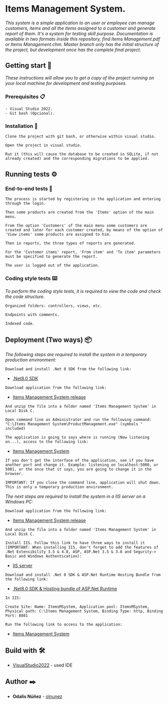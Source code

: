 # Items Management System.

_This system is a simple application to an user or employee can manage customers, items and all the items assigned to a customer and generate report of them. It's a system for testing skill purpose. Documentation is available in two formats inside this repository, find Items Management.pdf or Items Management.chm. Master branch only has the initial structure of the project, but development once has the complete final project._

## Getting start 🚀

_These instructions will allow you to get a copy of the project running on your local machine for development and testing purposes._

### Prerequisites 📋

```
- Visual Studio 2022.
- Git bash (Opcional).
```

### Installation 🔧

```
Clone the project with git bash, or otherwise within visual studio.
```
```
Open the project in visual studio.
```
```
Run it (this will cause the database to be created in SQLite, if not already created) and the corresponding migrations to be applied.
```

## Running tests ⚙️

### End-to-end tests 🔩

```
The process is started by registering in the application and entering through the login.
```
```
Then some products are created from the 'Items' option of the main menu.
```
```
From the option 'Customers' of the main menu some customers are created and later for each customer created, by means of the option of 'View items' some products are assigned to him.
```
```
Then in reports, the three types of reports are generated.
```
```
For the 'Customer items' report, 'From item' and 'To item' parameters must be specified to generate the report.
```
```
The user is logged out of the application.
```

### Coding style tests ⌨️

_To perform the coding style tests, it is required to view the code and check the code structure._

```
Organized folders: controllers, views, etc.
```
```
Endpoints with comments.
```
```
Indexed code.
```

## Deployment (Two ways) 📦
 
_The following steps are required to install the system in a temporary production environment:_

```
Download and install .Net 8 SDK from the following link: 
```
* [.Net8.0 SDK](https://dotnet.microsoft.com/en-us/download/dotnet/8.0)
```
Download application from the following link:
```
* [Items Management System release](https://drive.google.com/drive/folders/1-dL8EbARDDn9QzV6Oo6tvF66hVzzGas9?usp=sharing)
```
And unzip the file into a folder named 'Items Management System' in Local Disk C.
```
```
Open command line as Administrator and run the following command: "C:\Items Management System\ProductManagement.exe" (symbols " included)
```
```
The application is going to says where is running (Now listening on...), access to the following link:
```
* [Items Management System](http://localhost:5000)
```
If you don't get the interface of the application, see if you have another port and change it. Example: listening on localhost:5000, or 5001, or the once that it says, you are going to change it in the browser.
```
```
IMPORTANT: If you close the command line, application will shut down. This is only a temporary production environment.
```


_The next steps are required to install the system in a IIS server on a Windows PC:_

```
Download application from the following link:
```
* [Items Management System release](https://drive.google.com/drive/folders/1-dL8EbARDDn9QzV6Oo6tvF66hVzzGas9?usp=sharing)
```
And unzip the file into a folder named 'Items Management System' in Local Disk C.
```
```
Install IIS. Follow this link to have three ways to install it (IMPORTANT: When installing IIS, don't forget to add the features of .Net Extensibility 3.5 & 4.8, ASP, ASP.Net 3.5 & 3.8 and Segurity-> Basic and Windows Authentication):
```
* [IIS server]([https://dotnet.microsoft.com/en-us/download/dotnet/8.0](https://www.itechguides.com/install-iis-windows-10/))
```
Download and install .Net 8 SDK & ASP.Net Runtime Hosting Bundle from the following link: 
```
* [.Net8.0 SDK & Hosting bundle of ASP.Net Runtime](https://dotnet.microsoft.com/en-us/download/dotnet/8.0)
```
In IIS: 
```
```
Create Site: Name: ItemsMSystem, Application pool: ItemsMSystem, Physical path: C:\Items Management System, Binding Type: http, Binding Port: 8081
```
```
Run the following link to access to the application:
```
* [Items Management System](http://localhost:8081)
  

## Build with 🛠️

* [VisualStudio2022](https://visualstudio.microsoft.com/es/vs/) - used IDE

## Author ✒️

* **Odalis Núñez** - [olnunez](#olnunez)
